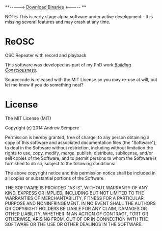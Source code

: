 **-----> [Download Binaries](https://bitbucket.org/tezcatlipoca/reosc/downloads) <----- **

NOTE: This is early stage alpha software under active development - it is missing several features and may crash at any time.  
  

ReOSC
====================
OSC Repeater with record and playback

This software was developed as part of my PhD work [*Building Consciousness*](http://andrewsempere.org/buildingConsciousness).  

Sourcecode is released with the MIT License so you may re-use at will, but let me know if you do something neat?


License
====================
The MIT License (MIT)

Copyright (c) 2014 Andrew Sempere

Permission is hereby granted, free of charge, to any person obtaining a copy
of this software and associated documentation files (the "Software"), to deal
in the Software without restriction, including without limitation the rights
to use, copy, modify, merge, publish, distribute, sublicense, and/or sell
copies of the Software, and to permit persons to whom the Software is
furnished to do so, subject to the following conditions:

The above copyright notice and this permission notice shall be included in
all copies or substantial portions of the Software.

THE SOFTWARE IS PROVIDED "AS IS", WITHOUT WARRANTY OF ANY KIND, EXPRESS OR
IMPLIED, INCLUDING BUT NOT LIMITED TO THE WARRANTIES OF MERCHANTABILITY,
FITNESS FOR A PARTICULAR PURPOSE AND NONINFRINGEMENT. IN NO EVENT SHALL THE
AUTHORS OR COPYRIGHT HOLDERS BE LIABLE FOR ANY CLAIM, DAMAGES OR OTHER
LIABILITY, WHETHER IN AN ACTION OF CONTRACT, TORT OR OTHERWISE, ARISING FROM,
OUT OF OR IN CONNECTION WITH THE SOFTWARE OR THE USE OR OTHER DEALINGS IN
THE SOFTWARE.